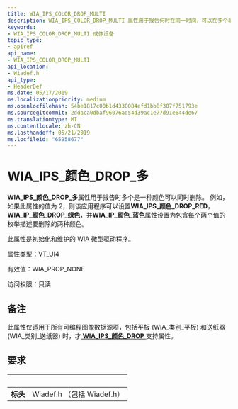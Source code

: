 ```yaml
---
title: WIA_IPS_COLOR_DROP_MULTI
description: WIA_IPS_COLOR_DROP_MULTI 属性用于报告何时在同一时间，可以在多个单色删除。
keywords:
- WIA_IPS_COLOR_DROP_MULTI 成像设备
topic_type:
- apiref
api_name:
- WIA_IPS_COLOR_DROP_MULTI
api_location:
- Wiadef.h
api_type:
- HeaderDef
ms.date: 05/17/2019
ms.localizationpriority: medium
ms.openlocfilehash: 54be1817c00b1d4338084efd1bb8f307f751793e
ms.sourcegitcommit: 2ddaca0dbaf96076ad54d39ac1e77d91e644de67
ms.translationtype: MT
ms.contentlocale: zh-CN
ms.lasthandoff: 05/21/2019
ms.locfileid: "65958677"
---
```

# <a name="wiaipscolordropmulti"></a>WIA\_IPS\_颜色\_DROP\_多

**WIA\_IPS\_颜色\_DROP\_多**属性用于报告时多个是一种颜色可以同时删除。 例如，如果此属性的值为 2，则该应用程序可以设置**WIA\_IPS\_颜色\_DROP\_RED**， **WIA\_IP\_颜色\_DROP\_绿色**，并**WIA\_IP\_颜色\_蓝色**属性设置为包含每个两个值的枚举描述要删除的两种颜色。

此属性是初始化和维护的 WIA 微型驱动程序。

属性类型：VT\_UI4

有效值：WIA\_PROP\_NONE

访问权限：只读

## <a name="remarks"></a>备注

此属性仅适用于所有可编程图像数据源项，包括平板 (WIA\_类别\_平板) 和送纸器 (WIA\_类别\_送纸器) 时，才[ **WIA\_IPS\_颜色\_DROP** ](https://docs.microsoft.com/windows-hardware/drivers/image/wia-ips-color-drop)支持属性。

## <a name="requirements"></a>要求

| &nbsp; | &nbsp; |
| --- |:--- |
| **标头** | Wiadef.h （包括 Wiadef.h） |
